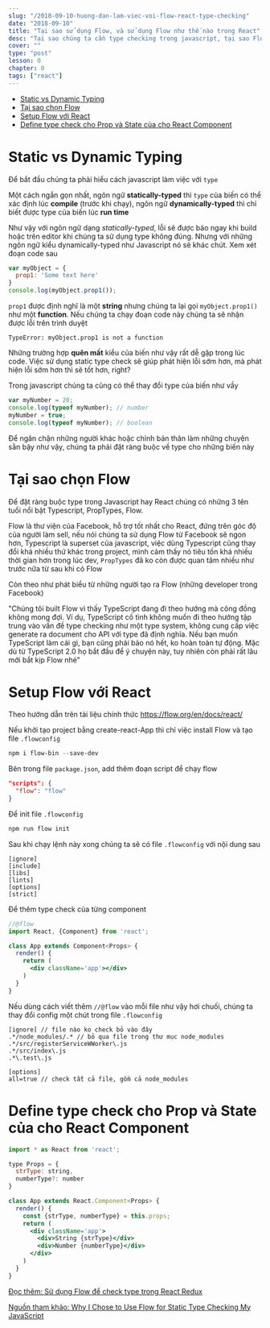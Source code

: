 ```yaml
---
slug: "/2018-09-10-huong-dan-lam-viec-voi-flow-react-type-checking"
date: "2018-09-10"
title: "Tại sao sử dụng Flow, và sử dụng Flow như thế nào trong React"
desc: "Tại sao chúng ta cần type checking trong javascript, tại sao Flow lại là lựa chọn của nhiều developer hiện nay"
cover: ""
type: "post"
lesson: 0
chapter: 0
tags: ["react"]
---
```


<!-- TOC -->

- [Static vs Dynamic Typing](#static-vs-dynamic-typing)
- [Tại sao chọn Flow](#tại-sao-chọn-flow)
- [Setup Flow với React](#setup-flow-với-react)
- [Define type check cho Prop và State của cho React Component](#define-type-check-cho-prop-và-state-của-cho-react-component)

<!-- /TOC -->

# Static vs Dynamic Typing

Để bắt đầu chúng ta phải hiểu cách javascript làm việc với `type`

Một cách ngắn gọn nhất, ngôn ngữ **statically-typed** thì `type` của biến có thể xác định lúc **compile** (trước khi chạy), ngôn ngữ **dynamically-typed** thì chỉ biết được type của biến lúc **run time**

Như vậy với ngôn ngữ dạng *statically-typed*, lỗi sẽ được báo ngay khi build hoặc trên editor khi chúng ta sử dụng type không đúng. Nhưng với những ngôn ngữ kiểu dynamically-typed như Javascript nó sẽ khác chút. Xem xét đoạn code sau

```js
var myObject = {
  prop1: 'Some text here'
}
console.log(myObject.prop1());
```

`prop1` được định nghĩ là một **string** nhưng chúng ta lại gọi `myObject.prop1()` như một **function**. Nếu chúng ta chạy đoạn code này chúng ta sẽ nhận được lỗi trên trình duyệt

```shell
TypeError: myObject.prop1 is not a function
```

Những trường hợp **quên mất** kiểu của biến như vậy rất dễ gặp trong lúc code. Việc sử dụng static type check sẽ giúp phát hiện lỗi sớm hơn, mà phát hiện lỗi sớm hơn thì sẽ tốt hơn, right?

Trong javascript chúng ta cũng có thể thay đổi type của biến như vầy

```js
var myNumber = 20;
console.log(typeof myNumber); // number
myNumber = true;
console.log(typeof myNumber); // boolean
```

Để ngăn chặn những người khác hoặc chỉnh bản thân làm những chuyện sằn bậy như vậy, chúng ta phải đặt ràng buộc về type cho những biến này

# Tại sao chọn Flow

Để đặt ràng buộc type trong Javascript hay React chúng có những 3 tên tuổi nổi bật Typescript, PropTypes, Flow.

Flow là thư viện của Facebook, hỗ trợ tốt nhất cho React, đứng trên góc độ của người làm sell, nếu nói chúng ta sử dụng Flow từ Facebook sẽ ngon hơn, Typescript là superset của javascript, việc dùng Typescript cũng thay đổi khá nhiều thứ khác trong project, mình cảm thấy nó tiêu tốn khá nhiều thời gian hơn trong lúc dev, `PropTypes` đã ko còn được quan tâm nhiều như trước nữa từ sau khi có Flow

Còn theo như phát biểu từ những người tạo ra Flow (những developer trong Facebook)

"Chúng tôi built Flow vì thấy TypeScript đang đi theo hướng mà công đồng không mong đợi. Ví dụ, TypeScript cố tình không muốn đi theo hướng tập trung vào vấn đề type checking như một type system, không cung cấp việc generate ra document cho API với type đã định nghĩa. Nếu bạn muốn TypeScript làm cái gì, bạn cũng phải bảo nó hết, ko hoàn toàn tự động. Mặc dù từ TypeScript 2.0 họ bắt đầu để ý chuyện này, tuy nhiên còn phải rất lâu mới bắt kịp Flow nhé"

# Setup Flow với React

Theo hướng dẫn trên tài liệu chính thức <a href="https://flow.org/en/docs/react/" target="_blank" rel="noopener noreferrer">https://flow.org/en/docs/react/</a>

Nếu khởi tạo project bằng create-react-App thì chỉ việc install Flow và tạo file `.flowconfig`

```powershell
npm i flow-bin --save-dev
```

Bên trong file `package.json`, add thêm đoạn script để chạy flow

```json
"scripts": {
  "flow": "flow"
}
```

Để init file `.flowconfig`

```powershell
npm run flow init
```

Sau khi chạy lệnh này xong chúng ta sẽ có file `.flowconfig` với nội dung sau

```
[ignore]
[include]
[libs]
[lints]
[options]
[strict]
```

Để thêm type check của từng component

```jsx
//@flow
import React, {Component} from 'react';

class App extends Component<Props> {
  render() {
    return (
      <div className='app'></div>
    )
  }
}
```

Nếu dùng cách viết thêm `//@flow` vào mỗi file như vậy hơi chuối, chúng ta thay đổi config một chút trong file `.flowconfig`

```
[ignore] // file nào ko check bỏ vào đây
.*/node_modules/.* // bỏ qua file trong thư mục node_modules
.*/src/registerServiceWWorker\.js
.*/src/index\.js
.*\.test\.js

[options]
all=true // check tất cả file, gồm cả node_modules
```

# Define type check cho Prop và State của cho React Component

```jsx
import * as React from 'react';

type Props = {
  strType: string,
  numberType?: number
}

class App extends React.Component<Props> {
  render() {
    const {strType, numberType} = this.props;
    return (
      <div className='app'>
        <div>String {strType}</div>
        <div>Number {numberType}</div>
      </div>
    )
  }
}
```

[Đọc thêm: Sử dụng Flow để check type trong React Redux](/2018-09-13-huong-dan-su-dung-flow-voi-react-redux)


[Nguồn tham khảo: Why I Chose to Use Flow for Static Type Checking My JavaScript](https://www.lullabot.com/articles/flow-for-static-type-checking-javascript)